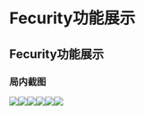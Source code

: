 # Fecurity功能展示

## Fecurity功能展示

### 局内截图 <a href="#ju-nei-jie-tu" id="ju-nei-jie-tu"></a>

![](https://docs.hzz.im/\~gitbook/image?url=https%3A%2F%2F1382592200-files.gitbook.io%2F%7E%2Ffiles%2Fv0%2Fb%2Fgitbook-x-prod.appspot.com%2Fo%2Fspaces%252F7YXEHggLzaiKwZjRSOD4%252Fuploads%252FMAJ41vYzRxjJrXchkh2V%252Fimage.png%3Falt%3Dmedia%26token%3D8979abf6-0151-49a9-8b93-709a5bcff25c\&width=768\&dpr=4\&quality=100\&sign=d0219364\&sv=1)![](https://docs.hzz.im/\~gitbook/image?url=https%3A%2F%2F1382592200-files.gitbook.io%2F%7E%2Ffiles%2Fv0%2Fb%2Fgitbook-x-prod.appspot.com%2Fo%2Fspaces%252F7YXEHggLzaiKwZjRSOD4%252Fuploads%252FSmMoTI9HOL7QuwWkpBSi%252Fimage.png%3Falt%3Dmedia%26token%3D91f791e5-07fa-4aa3-9704-996274d3986f\&width=768\&dpr=4\&quality=100\&sign=876e6635\&sv=1)![](https://docs.hzz.im/\~gitbook/image?url=https%3A%2F%2F1382592200-files.gitbook.io%2F%7E%2Ffiles%2Fv0%2Fb%2Fgitbook-x-prod.appspot.com%2Fo%2Fspaces%252F7YXEHggLzaiKwZjRSOD4%252Fuploads%252FkekA1c73ZJM8qLpaXCnb%252Fimage.png%3Falt%3Dmedia%26token%3D1f4dd65f-597c-4731-b1b0-c69db6eccf14\&width=768\&dpr=4\&quality=100\&sign=6f6b149b\&sv=1)![](https://docs.hzz.im/\~gitbook/image?url=https%3A%2F%2F1382592200-files.gitbook.io%2F%7E%2Ffiles%2Fv0%2Fb%2Fgitbook-x-prod.appspot.com%2Fo%2Fspaces%252F7YXEHggLzaiKwZjRSOD4%252Fuploads%252F3Z5CdxfE7aXusY3owiwK%252Fimage.png%3Falt%3Dmedia%26token%3D61d5bf5c-5d69-470a-a397-53bcd6f96991\&width=768\&dpr=4\&quality=100\&sign=4b5e59b3\&sv=1)![](https://docs.hzz.im/\~gitbook/image?url=https%3A%2F%2F1382592200-files.gitbook.io%2F%7E%2Ffiles%2Fv0%2Fb%2Fgitbook-x-prod.appspot.com%2Fo%2Fspaces%252F7YXEHggLzaiKwZjRSOD4%252Fuploads%252FUWWm9DFPT9zEcCTQ7qQo%252Fimage.png%3Falt%3Dmedia%26token%3D88b567dd-0333-4669-b600-c4c7f2f490ac\&width=768\&dpr=4\&quality=100\&sign=a772bb0f\&sv=1)![](https://docs.hzz.im/\~gitbook/image?url=https%3A%2F%2F1382592200-files.gitbook.io%2F%7E%2Ffiles%2Fv0%2Fb%2Fgitbook-x-prod.appspot.com%2Fo%2Fspaces%252F7YXEHggLzaiKwZjRSOD4%252Fuploads%252FDxZeEbBVWpuR9519k8Lj%252Fimage.png%3Falt%3Dmedia%26token%3D55d7b568-e90b-4cd7-9663-891f4f477862\&width=768\&dpr=4\&quality=100\&sign=b4a2f35a\&sv=1)

